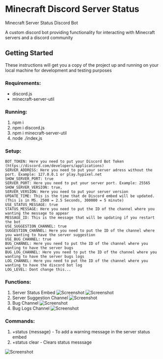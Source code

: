 # Minecraft Discord Server Status
Minecraft Server Status Discord Bot

A custom discord bot providing functionality for interacting with Minecraft servers and a discord community

## Getting Started
These instructions will get you a copy of the project up and running on your local machine for development and testing purposes

### Requirements:
- discord.js
- minecraft-server-util

### Running:
1. npm i
2. npm i discord.js
3. npm i minecraft-server-util
4. node ./index,js

### Setup:
```
BOT_TOKEN: Here you need to put your Discord Bot Token (https://discord.com/developers/applications)
SERVER_ADDRESS: Here you need to put your server adress without the port. Example: 127.0.0.1 or play.hypixel.net
SHOW_SERVER_PORT: true
SERVER_PORT: Here you need to put your server port. Example: 25565
SHOW_SERVER_VERSION: true,
SERVER_VERSION: Here you need to put your server version
UPDATE_TIME: This is the time that de Discord embed will be updated. (This is in MS. 2500 = 2.5 Seconds, 300000 = 5 minute)
USE_STATUS_MESSAGE: true
STATUS_MESSAGE: Here you need to put the ID of the channel where you wanting the message to appear
MESSAGE_ID: This is the message that will be updating if you restart the bot
USE_SUGGESTION_CHANNEL: true
SUGGESTION_CHANNEL: Here you need to put the ID of the channel where you wanting to have the server suggestion
USE_BUG_CHANNEL: true
BUG_CHANNEL: Here you need to put the ID of the channel where you wanting to have the server bugs
BUG_LOG_CHANNEL: Here you need to put the ID of the channel where you wanting to have the server bugs logs
LOG_CHANNEL: Here you need to put the ID of the channel where you wanting to have the discord bot log
LOG_LEVEL: Dont change this...
```

### Functions:
1. Server Status Embed ![Screenshot](https://cdn.discordapp.com/attachments/786291224189206548/931918682924396544/unknown.png) ![Screenshot](https://cdn.discordapp.com/attachments/786291224189206548/931918803602919444/unknown.png)
2. Server Suggestion Channel ![Screenshot](https://cdn.discordapp.com/attachments/786291224189206548/931919521894240317/unknown.png)
3. Bug Channel ![Screenshot](https://cdn.discordapp.com/attachments/786291224189206548/931919604006125618/unknown.png)
3. Bug Logs Channel ![Screenshot](https://cdn.discordapp.com/attachments/786291224189206548/931919670716559430/unknown.png)

### Commands:
1. +status {message} - To add a warning message in the server status embed
2. +status clear - Clears status messsage

![Screenshot](https://cdn.discordapp.com/attachments/786291224189206548/931918352631332935/unknown.png)
